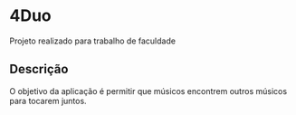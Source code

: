 # 4Duo 

Projeto realizado para trabalho de faculdade
 
## Descrição

O objetivo da aplicação é permitir que músicos encontrem outros músicos para tocarem juntos.

